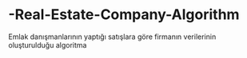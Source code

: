 # -Real-Estate-Company-Algorithm
Emlak danışmanlarının yaptığı satışlara göre firmanın verilerinin oluşturulduğu algoritma
